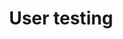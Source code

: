 ---
title: User testing
description: "The ongoing process of improving the user experience, often for conversion."
icon: 
layout: listing
---